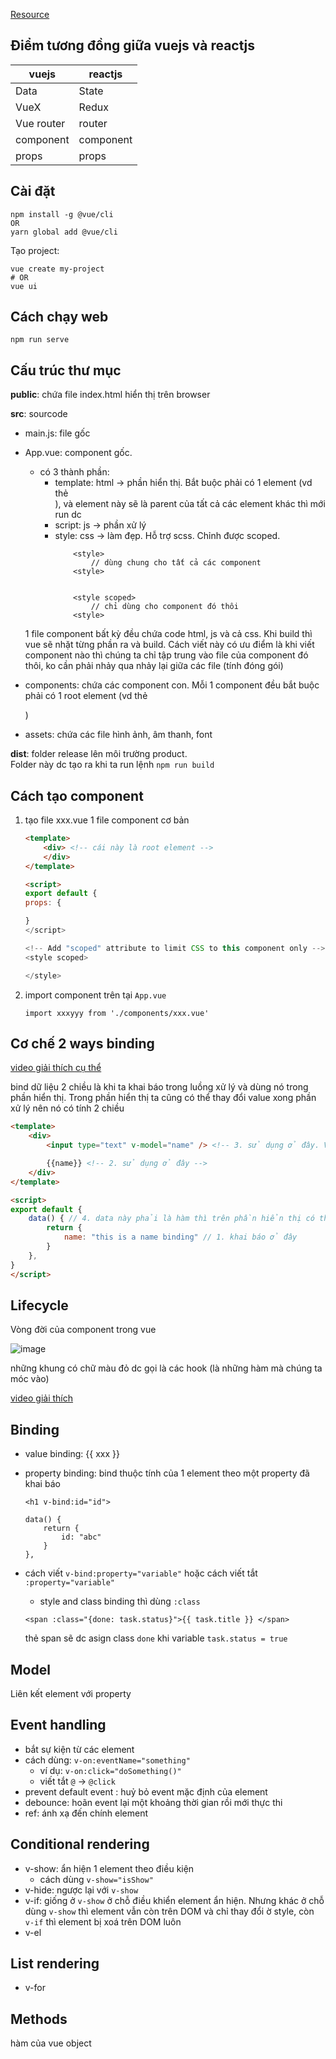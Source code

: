 [Resource](https://youtu.be/j97QtHf0CHY)

Điểm tương đồng giữa vuejs và reactjs
---

| vuejs | reactjs |
|---|---|
| Data | State |
| VueX | Redux |
| Vue router | router |
| component | component|
| props | props|


Cài đặt
---

```
npm install -g @vue/cli
OR
yarn global add @vue/cli
```

Tạo project:
```
vue create my-project
# OR
vue ui
```

Cách chạy web
---
`npm run serve`


Cấu trúc thư mục
---
**public**: chứa file index.html hiển thị trên browser

**src**: sourcode
 - main.js: file gốc
 - App.vue: component gốc. 
   - có 3 thành phần:
     - template: html -> phần hiển thị. Bắt buộc phải có 1 element (vd thẻ <div>), và element này sẽ là parent của tất cả các element khác thì mới run dc
     - script: js -> phần xử lý
     - style: css -> làm đẹp. Hỗ trợ scss. Chỉnh được scoped.
        ```
            <style>
                // dùng chung cho tất cả các component 
            <style>


            <style scoped>
                // chỉ dùng cho component đó thôi
            <style>
        ```

    1 file component bất kỳ đều chứa code html, js và cả css. Khi build thì vue sẽ nhặt từng phần ra và build. Cách viết này có ưu điểm là khi viết component nào thì chúng ta chỉ tập trung vào file của component đó thôi, ko cần phải nhảy qua nhảy lại giữa các file (tính đóng gói)

 - components: chứa các component con. Mỗi 1 component đều bắt buộc phải có 1 root element (vd thẻ <div>)
 - assets: chứa các file hình ảnh, âm thanh, font
  
**dist**: folder release lên môi trường product.  
    Folder này dc tạo ra khi ta run lệnh `npm run build`


Cách tạo component
---
1. tạo file xxx.vue
    1 file component cơ bản
    ```html
    <template>
        <div> <!-- cái này là root element -->
        </div>
    </template>

    <script>
    export default {
    props: {

    }
    </script>

    <!-- Add "scoped" attribute to limit CSS to this component only -->
    <style scoped>

    </style>

    ```

2. import component trên tại `App.vue`

    `import xxxyyy from './components/xxx.vue'`

Cơ chế 2 ways binding
---
[video giải thích cụ thể](https://youtu.be/j97QtHf0CHY?t=2458)


bind dữ liệu 2 chiều là khi ta khai báo trong luồng xử lý và dùng nó trong phần hiển thị. Trong phần hiển thị ta cũng có thể thay đổi value xong phần xử lý nên nó có tính 2 chiều

```html
<template>
    <div>
        <input type="text" v-model="name" /> <!-- 3. sử dụng ở đây. Và thẻ input nên nó có thể thay đổi giá trị của biến dc dùng trong v-model. v-model sẽ làm nhiệm vụ liên kết biến này vs biến mà chúng ta khai báo trong phần xử lý -->

        {{name}} <!-- 2. sử dụng ở đây -->
    </div>
</template>

<script>
export default {
    data() { // 4. data này phải là hàm thì trên phần hiển thị có thay đổi gì thì nó mới gọi hàm và cập nhật giá trị mới nhất dc. Hàm này luôn luôn trả về 1 object chứa các dữ liệu mà chúng ta cần
        return {
            name: "this is a name binding" // 1. khai báo ở đây
        }
    },
}
</script>
```

Lifecycle
---
Vòng đời của component trong vue

![image](https://dltqhkoxgn1gx.cloudfront.net/img/posts/how-to-use-lifecycle-hooks-in-vue3-1.png)

những khung có chữ màu đỏ dc gọi là các hook (là những hàm mà chúng ta móc vào)

[video giải thích](https://youtu.be/j97QtHf0CHY?t=3287)

Binding
---
 - value binding: {{ xxx }}
 - property binding: bind thuộc tính của 1 element theo một property đã khai báo
    ```
    <h1 v-bind:id="id">

    data() {
        return {
            id: "abc"
        }
    },
    ```

 - cách viết `v-bind:property="variable"` hoặc cách viết tắt `:property="variable"`
    - style and class binding thì dùng `:class`
    ```
    <span :class="{done: task.status}">{{ task.title }} </span> 
    ```
    thẻ span sẽ dc asign class `done` khi variable `task.status = true`

Model
---
Liên kết element với property

Event handling
---
 - bắt sự kiện từ các element
 - cách dùng: `v-on:eventName="something"`
    - ví dụ: `v-on:click="doSomething()"`
    - viết tắt `@` -> `@click`
 - prevent default event : huỷ bỏ event mặc định của element
 - debounce: hoãn event lại một khoảng thời gian rồi mới thực thi
 - ref: ánh xạ đến chính element

 Conditional rendering
 ---
 - v-show: ẩn hiện 1 element theo điều kiện
    - cách dùng `v-show="isShow"`
 - v-hide: ngược lại với `v-show`
 - v-if: giống ở `v-show` ở chỗ điều khiển element ẩn hiện. Nhưng khác ở chỗ dùng `v-show` thì element vẫn còn trên DOM và chỉ thay đổi ờ style, còn `v-if` thì element bị xoá trên DOM luôn
  - v-el

List rendering
---
 - v-for

Methods
---
hàm của vue object
